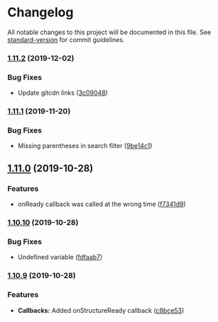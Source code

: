 # Changelog

All notable changes to this project will be documented in this file. See [standard-version](https://github.com/conventional-changelog/standard-version) for commit guidelines.

### [1.11.2](https://github.com/Zenoo/ajaxTable/compare/v1.11.1...v1.11.2) (2019-12-02)


### Bug Fixes

* Update gitcdn links ([3c09048](https://github.com/Zenoo/ajaxTable/commit/3c09048c8698306624f59e381485fc694ced6b3e))

### [1.11.1](https://github.com/Zenoo/ajaxTable/compare/v1.11.0...v1.11.1) (2019-11-20)


### Bug Fixes

* Missing parentheses in search filter ([9be14c1](https://github.com/Zenoo/ajaxTable/commit/9be14c10937d37d2d5016b18d884042b27fdb435))

## [1.11.0](https://github.com/Zenoo/ajaxTable/compare/v1.10.10...v1.11.0) (2019-10-28)


### Features

* onReady callback was called at the wrong time ([f7341d9](https://github.com/Zenoo/ajaxTable/commit/f7341d96844969ee777f46c7b5d27faad5d93ec0))

### [1.10.10](https://github.com/Zenoo/ajaxTable/compare/v1.10.9...v1.10.10) (2019-10-28)


### Bug Fixes

* Undefined variable ([fdfaab7](https://github.com/Zenoo/ajaxTable/commit/fdfaab760fbb001bb88d715d3632cadcc8a08ec5))

### [1.10.9](https://github.com/Zenoo/ajaxTable/compare/v1.10.8...v1.10.9) (2019-10-28)


### Features

* **Callbacks:** Added onStructureReady callback ([c8bce53](https://github.com/Zenoo/ajaxTable/commit/c8bce53112231d4cb5f5b23799d8575559a9fe0e))
